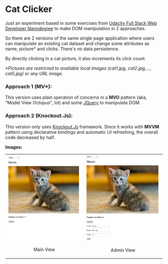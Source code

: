 # Cat Clicker

Just an experiment based in some exercises from [Udacity Full Stack Web Developer Nanodegree](https://www.udacity.com/course/full-stack-web-developer-nanodegree--nd004) to make DOM manipulation in 2 approaches.

So there are 2 versions of the same single page application where users can manipulate an existing cat dataset and change some attributes as name, picture* and clicks. There's no data persistence.

By directly clicking in a cat picture, it also increments its click count.

_*Pictures are restricted to available local images (cat1.jpg, cat2.jpg,..., cat5.jpg) or any URL image._

### Approach 1 (MV*):

This version uses plain speration of concerns in a **MVO** pattern (aka, "Model View Octopus", lol) and some [JQuery](https://jquery.com/) to manipulate DOM.

### Approach 2 (Knockout.Js):

This version only uses [Knockout.Js](https://knockoutjs.com) framework. Since it works with **MVVM** pattern using declarative bindings and automatic UI refreshing, the overall code decreased by half.

**Images:**

<table align="center">
  <tr>
     <td>
       <img src="screenshots/image1.jpg" width="400" title="Main View">
       <p align="center">Main View</p>
     </td>
     <td>
       <img src="screenshots/image2.jpg" width="400" title="Admin View">
       <p align="center">Admin View</p>
     </td>
  </tr>
</table>
